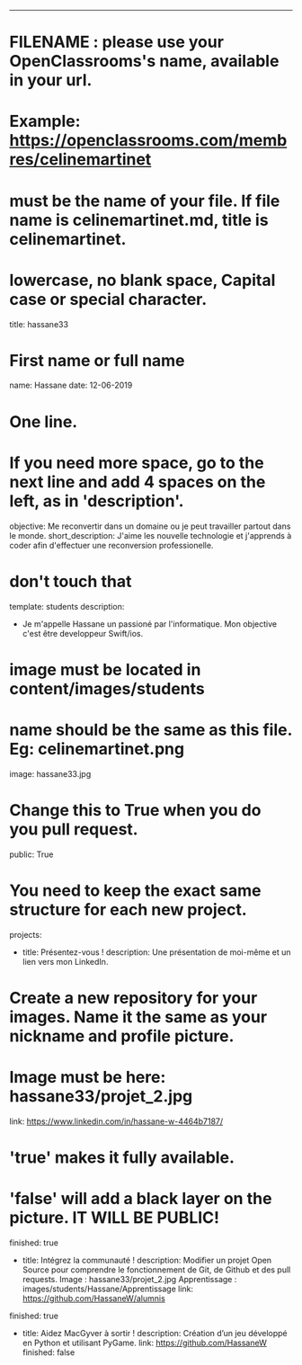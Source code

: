---

# FILENAME : please use your OpenClassrooms's name, available in your url.
# Example: https://openclassrooms.com/membres/celinemartinet
# must be the name of your file. If file name is celinemartinet.md, title is celinemartinet.
# lowercase, no blank space, Capital case or special character.
title: hassane33

# First name or full name
name: Hassane
date: 12-06-2019

# One line.
# If you need more space, go to the next line and add 4 spaces on the left, as in 'description'.
objective: Me reconvertir dans un domaine ou je peut travailler partout dans le monde.
short_description: J'aime les nouvelle technologie et j'apprends à coder afin d'effectuer une reconversion professionelle.

# don't touch that
template: students
description:
-	Je m'appelle Hassane un passioné par l'informatique. Mon objective c'est être developpeur Swift/ios. 
# image must be located in content/images/students
# name should be the same as this file. Eg: celinemartinet.png
image: hassane33.jpg

# Change this to True when you do you pull request.
public: True

# You need to keep the exact same structure for each new project.
projects:
- title: Présentez-vous !
description: Une présentation de moi-même et un lien vers mon LinkedIn.
# Create a new repository for your images. Name it the same as your nickname and profile picture.
# Image must be here: hassane33/projet_2.jpg
link: https://www.linkedin.com/in/hassane-w-4464b7187/
# 'true' makes it fully available.
# 'false' will add a black layer on the picture. IT WILL BE PUBLIC!
finished: true
- title: Intégrez la communauté !
description: Modifier un projet Open Source pour comprendre le fonctionnement de Git, de Github et des pull requests.
Image : hassane33/projet_2.jpg
Apprentissage :  images/students/Hassane/Apprentissage
link: https://github.com/HassaneW/alumnis

finished: true
- title: Aidez MacGyver à sortir !
description: Création d’un jeu développé en Python et utilisant PyGame.
link: https://github.com/HassaneW
finished: false
